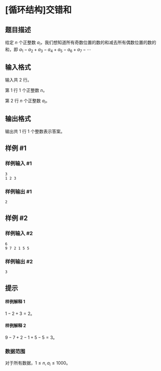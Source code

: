 # [循环结构]交错和

## 题目描述

给定 $n$ 个正整数 $a_i$，我们想知道所有奇数位置的数的和减去所有偶数位置的数的和，即 $a_1-a_2+a_3-a_4+a_5-a_6+a_7-\cdots$

## 输入格式

输入共 $2$ 行。

第 $1$ 行 $1$ 个正整数 $n$。

第 $2$ 行 $n$ 个正整数 $a_i$。

## 输出格式

输出共 $1$ 行 $1$ 个整数表示答案。

## 样例 #1

### 样例输入 #1

```
3
1 2 3
```

### 样例输出 #1

```
2
```

## 样例 #2

### 样例输入 #2

```
6
9 7 2 1 5 5
```

### 样例输出 #2

```
3
```

## 提示

#### 样例解释 $1$

$1-2+3=2$。

#### 样例解释 $2$

$9-7+2-1+5-5=3$。

### 数据范围

对于所有数据，$1 \leq n,a_i\leq 1000$。
